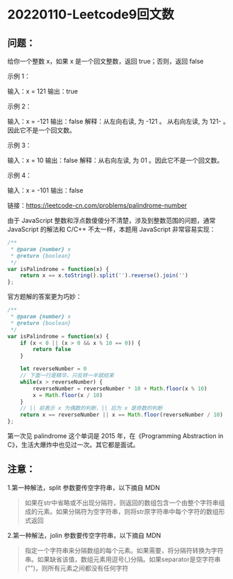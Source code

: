 # 20220110-Leetcode9回文数

## 问题：

给你一个整数 x，如果 x 是一个回文整数，返回 true；否则，返回 false

示例 1：

输入：x = 121
输出：true

示例 2：

输入：x = -121
输出：false
解释：从左向右读, 为 -121 。 从右向左读, 为 121- 。因此它不是一个回文数。

示例 3：

输入：x = 10
输出：false
解释：从右向左读, 为 01 。因此它不是一个回文数。

示例 4：

输入：x = -101
输出：false

链接：https://leetcode-cn.com/problems/palindrome-number

由于 JavaScript 整数和浮点数傻傻分不清楚，涉及到整数范围的问题，通常 JavaScript 的解法和 C/C++ 不太一样，本题用 JavaScript 非常容易实现：

```JavaScript
/**
 * @param {number} x
 * @return {boolean}
 */
var isPalindrome = function(x) {
    return x == x.toString().split('').reverse().join('')
};
```

官方题解的答案更为巧妙：


```JavaScript
/**
 * @param {number} x
 * @return {boolean}
 */
var isPalindrome = function(x) {
    if (x < 0 || (x > 0 && x % 10 == 0)) {
        return false
    }

    let reverseNumber = 0
    // 下面一行是精华，只反转一半就结束
    while(x > reverseNumber) {
        reverseNumber = reverseNumber * 10 + Math.floor(x % 10)
        x = Math.floor(x / 10)
    }
    // || 前表示 x 为偶数的判断，|| 后为 x 是奇数的判断
    return x == reverseNumber || x == Math.floor(reverseNumber / 10)
};
```

第一次见 palindrome 这个单词是 2015 年，在《Programming Abstraction in C》，生活大爆炸中也见过一次。其它都是面试。 

## 注意：

1.第一种解法，split 参数要传空字符串，以下摘自 MDN

> 如果在str中省略或不出现分隔符，则返回的数组包含一个由整个字符串组成的元素。如果分隔符为空字符串，则将str原字符串中每个字符的数组形式返回

2.第一种解法，jolin 参数要传空字符串，以下摘自 MDN

> 指定一个字符串来分隔数组的每个元素。如果需要，将分隔符转换为字符串。如果缺省该值，数组元素用逗号(,)分隔。如果separator是空字符串("")，则所有元素之间都没有任何字符















